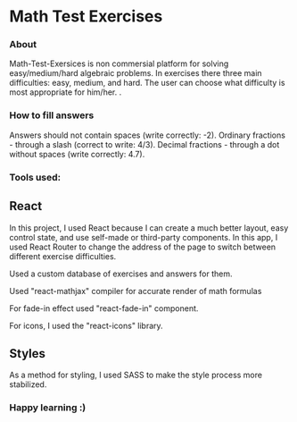# Math Test Exercises

### About
Math-Test-Exersices is non commersial platform for solving easy/medium/hard algebraic problems.
In exercises there three main difficulties: easy, medium, and hard. The user can choose what difficulty is most appropriate for him/her.
.
### How to fill answers
Answers should not contain spaces (write correctly: -2).
Ordinary fractions - through a slash (correct to write: 4/3).
Decimal fractions - through a dot without spaces (write correctly: 4.7).

### Tools used:
## React
In this project, I used React because I can create a much better layout, easy control state, and use self-made or third-party components.
In this app, I used React Router to change the address of the page to switch between different exercise difficulties.

Used a custom database of exercises and answers for them.

Used "react-mathjax" compiler for accurate render of math formulas

For fade-in effect used "react-fade-in" component.

For icons, I used the "react-icons" library.

## Styles
As a method for styling, I used SASS to make the style process more stabilized.


### Happy learning :)